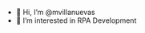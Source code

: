 - 👋 Hi, I’m @mvillanuevas
- 👀 I’m interested in RPA Development

<!---
mvillanuevas/mvillanuevas is a ✨ special ✨ repository because its `README.md` (this file) appears on your GitHub profile.
You can click the Preview link to take a look at your changes.
--->
